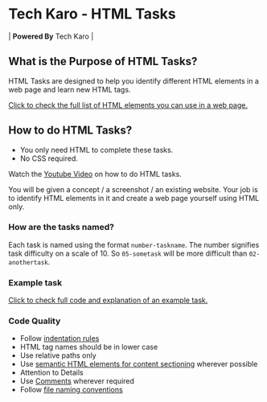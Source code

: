 # Tech Karo - HTML Tasks

| **Powered By** Tech Karo  |

## What is the Purpose of HTML Tasks?
HTML Tasks are designed to help you identify different HTML elements in a web page and learn new HTML tags.

[Click to check the full list of HTML elements you can use in a web page.](https://developer.mozilla.org/en-US/docs/Web/HTML/Element)

## How to do HTML Tasks?
* You only need HTML to complete these tasks.
* No CSS required.

Watch the [Youtube Video](https://youtu.be/bKzNhlM_E4A) on how to do HTML tasks.

You will be given a concept / a screenshot / an existing website. Your job is to identify HTML elements in it and create a web page yourself using HTML only.

### How are the tasks named?
Each task is named using the format `number-taskname`. The number signifies task difficulty on a scale of 10. So `05-sometask` will be more difficult than `02-anothertask`.

### Example task

[Click to check full code and explanation of an example task.](example-task/)

### Code Quality

- Follow [indentation rules](https://www.granneman.com/webdev/coding/formatting-and-indenting-your-html)
- HTML tag names should be in lower case
- Use relative paths only
- Use [semantic HTML elements for content sectioning](https://developer.mozilla.org/en-US/docs/Web/HTML/Element#Content_sectioning) wherever possible
- Attention to Details
- Use [Comments](https://www.youtube.com/watch?v=jMCEt8ocvXM&list=PLyJQFJk781TLJqVkfLd-TnaWMhMrX0vq-&index=15&t=0s) wherever required
- Follow [file naming conventions](https://www.youtube.com/watch?v=Iui2UtusKl4&list=PLyJQFJk781TLJqVkfLd-TnaWMhMrX0vq-&index=4&t=0s)

